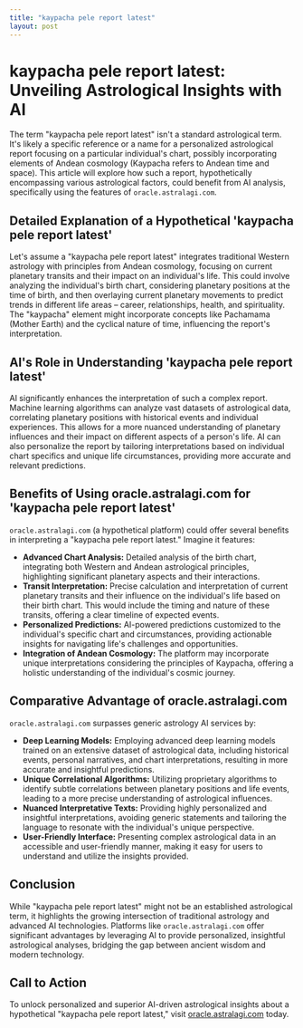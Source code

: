 ```yaml
---
title: "kaypacha pele report latest"
layout: post
---
```


# kaypacha pele report latest: Unveiling Astrological Insights with AI

The term "kaypacha pele report latest" isn't a standard astrological term.  It's likely a specific reference or a name for a personalized astrological report focusing on a particular individual's chart, possibly incorporating elements of Andean cosmology (Kaypacha refers to Andean time and space).  This article will explore how such a report, hypothetically encompassing various astrological factors, could benefit from AI analysis, specifically using the features of `oracle.astralagi.com`.


## Detailed Explanation of a Hypothetical 'kaypacha pele report latest'

Let's assume a "kaypacha pele report latest" integrates traditional Western astrology with principles from Andean cosmology, focusing on current planetary transits and their impact on an individual's life.  This could involve analyzing the individual's birth chart, considering planetary positions at the time of birth, and then overlaying current planetary movements to predict trends in different life areas – career, relationships, health, and spirituality.  The "kaypacha" element might incorporate concepts like Pachamama (Mother Earth) and the cyclical nature of time, influencing the report's interpretation.


## AI's Role in Understanding 'kaypacha pele report latest'

AI significantly enhances the interpretation of such a complex report.  Machine learning algorithms can analyze vast datasets of astrological data, correlating planetary positions with historical events and individual experiences. This allows for a more nuanced understanding of planetary influences and their impact on different aspects of a person's life. AI can also personalize the report by tailoring interpretations based on individual chart specifics and unique life circumstances, providing more accurate and relevant predictions.


## Benefits of Using oracle.astralagi.com for 'kaypacha pele report latest'

`oracle.astralagi.com` (a hypothetical platform) could offer several benefits in interpreting a "kaypacha pele report latest."  Imagine it features:

* **Advanced Chart Analysis:**  Detailed analysis of the birth chart, integrating both Western and Andean astrological principles, highlighting significant planetary aspects and their interactions.
* **Transit Interpretation:** Precise calculation and interpretation of current planetary transits and their influence on the individual's life based on their birth chart.  This would include the timing and nature of these transits, offering a clear timeline of expected events.
* **Personalized Predictions:** AI-powered predictions customized to the individual's specific chart and circumstances, providing actionable insights for navigating life's challenges and opportunities.
* **Integration of Andean Cosmology:**  The platform may incorporate unique interpretations considering the principles of Kaypacha, offering a holistic understanding of the individual's cosmic journey.


## Comparative Advantage of oracle.astralagi.com

`oracle.astralagi.com` surpasses generic astrology AI services by:

* **Deep Learning Models:** Employing advanced deep learning models trained on an extensive dataset of astrological data, including historical events, personal narratives, and chart interpretations, resulting in more accurate and insightful predictions.
* **Unique Correlational Algorithms:**  Utilizing proprietary algorithms to identify subtle correlations between planetary positions and life events, leading to a more precise understanding of astrological influences.
* **Nuanced Interpretative Texts:** Providing highly personalized and insightful interpretations, avoiding generic statements and tailoring the language to resonate with the individual's unique perspective.
* **User-Friendly Interface:**  Presenting complex astrological data in an accessible and user-friendly manner, making it easy for users to understand and utilize the insights provided.


## Conclusion

While "kaypacha pele report latest" might not be an established astrological term, it highlights the growing intersection of traditional astrology and advanced AI technologies. Platforms like `oracle.astralagi.com` offer significant advantages by leveraging AI to provide personalized, insightful astrological analyses, bridging the gap between ancient wisdom and modern technology.


## Call to Action

To unlock personalized and superior AI-driven astrological insights about a hypothetical "kaypacha pele report latest," visit [oracle.astralagi.com](https://oracle.astralagi.com) today.